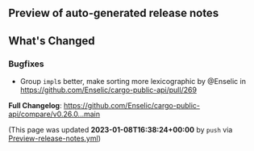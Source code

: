 ## Preview of auto-generated release notes
<!-- Release notes generated using configuration in .github/release.yml at main -->

## What's Changed
### Bugfixes
* Group `impl`s better, make sorting more lexicographic by @Enselic in https://github.com/Enselic/cargo-public-api/pull/269


**Full Changelog**: https://github.com/Enselic/cargo-public-api/compare/v0.26.0...main


(This page was updated **2023-01-08T16:38:24+00:00** by `push` via [Preview-release-notes.yml](https://github.com/Enselic/cargo-public-api/actions/runs/3867995186))
